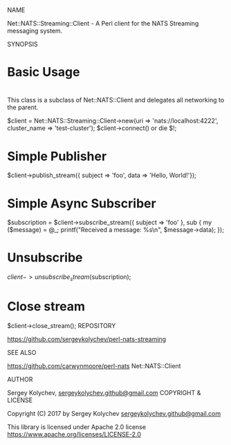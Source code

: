 
NAME

Net::NATS::Streaming::Client - A Perl client for the NATS Streaming messaging system.

SYNOPSIS

#
# Basic Usage
#
This class is a subclass of Net::NATS::Client and delegates all networking
to the parent.
 
$client = Net::NATS::Streaming::Client->new(uri => 'nats://localhost:4222', cluster_name => 'test-cluster');
$client->connect() or die $!;
 
# Simple Publisher
$client->publish_stream({ subject => 'foo', data => 'Hello, World!'});
 
# Simple Async Subscriber
$subscription = $client->subscribe_stream({ subject => 'foo' }, sub {
    my ($message) = @_;
    printf("Received a message: %s\n", $message->data);
});
 
# Unsubscribe
$client->unsubscribe_stream($subscription);
 
# Close stream
$client->close_stream();
REPOSITORY

https://github.com/sergeykolychev/perl-nats-streaming

SEE ALSO

https://github.com/carwynmoore/perl-nats Net::NATS::Client

AUTHOR

Sergey Kolychev, <sergeykolychev.github@gmail.com>
COPYRIGHT & LICENSE

Copyright (C) 2017 by Sergey Kolychev <sergeykolychev.github@gmail.com>
 
This library is licensed under Apache 2.0 license https://www.apache.org/licenses/LICENSE-2.0
